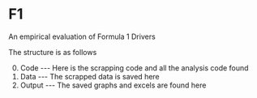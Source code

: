 # F1
An empirical evaluation of Formula 1 Drivers

The structure is as follows

0. Code   --- Here is the scrapping code and all the analysis code found
1. Data   --- The scrapped data is saved here
2. Output --- The saved graphs and excels are found here
